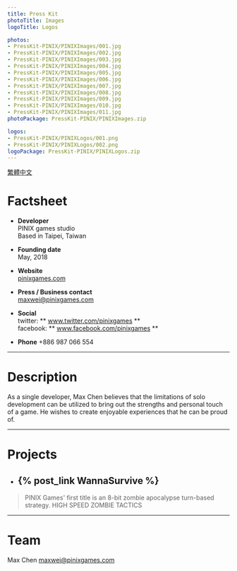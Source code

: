 ```yaml
---
title: Press Kit
photoTitle: Images
logoTitle: Logos

photos: 
- PressKit-PINIX/PINIXImages/001.jpg
- PressKit-PINIX/PINIXImages/002.jpg
- PressKit-PINIX/PINIXImages/003.jpg
- PressKit-PINIX/PINIXImages/004.jpg
- PressKit-PINIX/PINIXImages/005.jpg
- PressKit-PINIX/PINIXImages/006.jpg
- PressKit-PINIX/PINIXImages/007.jpg
- PressKit-PINIX/PINIXImages/008.jpg
- PressKit-PINIX/PINIXImages/009.jpg
- PressKit-PINIX/PINIXImages/010.jpg
- PressKit-PINIX/PINIXImages/011.jpg 
photoPackage: PressKit-PINIX/PINIXImages.zip

logos: 
- PressKit-PINIX/PINIXLogos/001.png
- PressKit-PINIX/PINIXLogos/002.png
logoPackage: PressKit-PINIX/PINIXLogos.zip
---
```

<!--連結管理-->
[PINIXWebLink]: http://www.pinixgames.com
<!--連結管理-->
<a href="../zh-TW/" class="button small" target=_self>繁體中文</a>
# Factsheet
+ **Developer**  
PINIX games studio  
Based in Taipei, Taiwan

+ **Founding date**  
May, 2018

+ **Website**  
[pinixgames.com][PINIXWebLink]

+ **Press / Business contact**  
maxwei@pinixgames.com

+ **Social**  
twitter: ** www.twitter.com/pinixgames **  
facebook: ** www.facebook.com/pinixgames **

+ **Phone**
+886 987 066 554

---

# Description
As a single developer, Max Chen believes that the limitations of solo development can be utilized to bring out the strengths and personal touch of a game. He wishes to create enjoyable experiences that he can be proud of.

---

# Projects  
+ ## {% post_link WannaSurvive %}
> PINIX Games' first title is an 8-bit zombie apocalypse turn-based strategy.
> HIGH SPEED ZOMBIE TACTICS

---

# Team
Max Chen
maxwei@pinixgames.com
